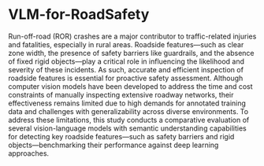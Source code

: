 # VLM-for-RoadSafety
Run-off-road (ROR) crashes are a major contributor to traffic-related injuries and fatalities, especially in rural areas. Roadside features—such as clear zone width, the presence of safety barriers like guardrails, and the absence of fixed rigid objects—play a critical role in influencing the likelihood and severity of these incidents. As such, accurate and efficient inspection of roadside features is essential for proactive safety assessment. Although computer vision models have been developed to address the time and cost constraints of manually inspecting extensive roadway networks, their effectiveness remains limited due to high demands for annotated training data and challenges with generalizability across diverse environments. To address these limitations, this study conducts a comparative evaluation of several vision-language models with semantic understanding capabilities for detecting key roadside features—such as safety barriers and rigid objects—benchmarking their performance against deep learning approaches.
